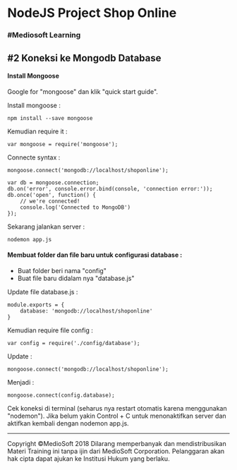 # NodeJS Project Shop Online

### #Mediosoft Learning

## #2 Koneksi ke Mongodb Database

#### Install Mongoose

Google for "mongoose" dan klik "quick start guide".

Install mongoose :

	npm install --save mongoose
	
Kemudian require it :

	var mongoose = require('mongoose');
	
Connecte syntax :

	mongoose.connect('mongodb://localhost/shoponline');
	
	var db = mongoose.connection;
	db.on('error', console.error.bind(console, 'connection error:'));
	db.once('open', function() {
		// we're connected!
		console.log('Connected to MongoDB')
	});
	
Sekarang jalankan server :

	nodemon app.js
	
#### Membuat folder dan file baru untuk configurasi database :

* Buat folder beri nama "config"
* Buat file baru didalam nya "database.js"

Update file database.js :

	module.exports = {
		database: 'mongodb://localhost/shoponline'
	}

Kemudian require file config :

	var config = require('./config/database');
	
Update :	

	mongoose.connect('mongodb://localhost/shoponline');
	
Menjadi :	

	mongoose.connect(config.database);

Cek koneksi di terminal (seharus nya restart otomatis karena menggunakan "nodemon"). Jika belum yakin Control + C untuk menonaktifkan server dan aktifkan kembali dengan nodemon app.js.




































---
Copyright &copy;MedioSoft 2018 
Dilarang memperbanyak dan mendistribusikan Materi Training ini tanpa ijin dari MedioSoft Corporation. Pelanggaran akan hak cipta dapat ajukan ke Institusi Hukum yang berlaku.